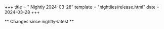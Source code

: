 +++
title = " Nightly 2024-03-28"
template = "nightlies/release.html"
date = 2024-03-28
+++

** Changes since nightly-latest **
